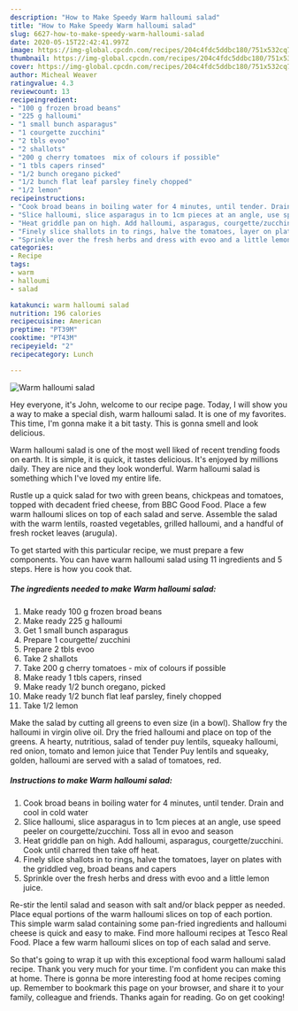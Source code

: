 ```yaml
---
description: "How to Make Speedy Warm halloumi salad"
title: "How to Make Speedy Warm halloumi salad"
slug: 6627-how-to-make-speedy-warm-halloumi-salad
date: 2020-05-15T22:42:41.997Z
image: https://img-global.cpcdn.com/recipes/204c4fdc5ddbc180/751x532cq70/warm-halloumi-salad-recipe-main-photo.jpg
thumbnail: https://img-global.cpcdn.com/recipes/204c4fdc5ddbc180/751x532cq70/warm-halloumi-salad-recipe-main-photo.jpg
cover: https://img-global.cpcdn.com/recipes/204c4fdc5ddbc180/751x532cq70/warm-halloumi-salad-recipe-main-photo.jpg
author: Micheal Weaver
ratingvalue: 4.3
reviewcount: 13
recipeingredient:
- "100 g frozen broad beans"
- "225 g halloumi"
- "1 small bunch asparagus"
- "1 courgette zucchini"
- "2 tbls evoo"
- "2 shallots"
- "200 g cherry tomatoes  mix of colours if possible"
- "1 tbls capers rinsed"
- "1/2 bunch oregano picked"
- "1/2 bunch flat leaf parsley finely chopped"
- "1/2 lemon"
recipeinstructions:
- "Cook broad beans in boiling water for 4 minutes, until tender. Drain and cool in cold water"
- "Slice halloumi, slice asparagus in to 1cm pieces at an angle, use speed peeler on courgette/zucchini. Toss all in evoo and season"
- "Heat griddle pan on high. Add halloumi, asparagus, courgette/zucchini. Cook until charred then take off heat."
- "Finely slice shallots in to rings, halve the tomatoes, layer on plates with the griddled veg, broad beans and capers"
- "Sprinkle over the fresh herbs and dress with evoo and a little lemon juice."
categories:
- Recipe
tags:
- warm
- halloumi
- salad

katakunci: warm halloumi salad 
nutrition: 196 calories
recipecuisine: American
preptime: "PT39M"
cooktime: "PT43M"
recipeyield: "2"
recipecategory: Lunch

---
```



![Warm halloumi salad](https://img-global.cpcdn.com/recipes/204c4fdc5ddbc180/751x532cq70/warm-halloumi-salad-recipe-main-photo.jpg)

Hey everyone, it's John, welcome to our recipe page. Today, I will show you a way to make a special dish, warm halloumi salad. It is one of my favorites. This time, I'm gonna make it a bit tasty. This is gonna smell and look delicious.

Warm halloumi salad is one of the most well liked of recent trending foods on earth. It is simple, it is quick, it tastes delicious. It's enjoyed by millions daily. They are nice and they look wonderful. Warm halloumi salad is something which I've loved my entire life.

Rustle up a quick salad for two with green beans, chickpeas and tomatoes, topped with decadent fried cheese, from BBC Good Food. Place a few warm halloumi slices on top of each salad and serve. Assemble the salad with the warm lentils, roasted vegetables, grilled halloumi, and a handful of fresh rocket leaves (arugula).


To get started with this particular recipe, we must prepare a few components. You can have warm halloumi salad using 11 ingredients and 5 steps. Here is how you cook that.

<!--inarticleads1-->

##### The ingredients needed to make Warm halloumi salad:

1. Make ready 100 g frozen broad beans
1. Make ready 225 g halloumi
1. Get 1 small bunch asparagus
1. Prepare 1 courgette/ zucchini
1. Prepare 2 tbls evoo
1. Take 2 shallots
1. Take 200 g cherry tomatoes - mix of colours if possible
1. Make ready 1 tbls capers, rinsed
1. Make ready 1/2 bunch oregano, picked
1. Make ready 1/2 bunch flat leaf parsley, finely chopped
1. Take 1/2 lemon


Make the salad by cutting all greens to even size (in a bowl). Shallow fry the halloumi in virgin olive oil. Dry the fried halloumi and place on top of the greens. A hearty, nutritious, salad of tender puy lentils, squeaky halloumi, red onion, tomato and lemon juice that Tender Puy lentils and squeaky, golden, halloumi are served with a salad of tomatoes, red. 

<!--inarticleads2-->

##### Instructions to make Warm halloumi salad:

1. Cook broad beans in boiling water for 4 minutes, until tender. Drain and cool in cold water
1. Slice halloumi, slice asparagus in to 1cm pieces at an angle, use speed peeler on courgette/zucchini. Toss all in evoo and season
1. Heat griddle pan on high. Add halloumi, asparagus, courgette/zucchini. Cook until charred then take off heat.
1. Finely slice shallots in to rings, halve the tomatoes, layer on plates with the griddled veg, broad beans and capers
1. Sprinkle over the fresh herbs and dress with evoo and a little lemon juice.


Re-stir the lentil salad and season with salt and/or black pepper as needed. Place equal portions of the warm halloumi slices on top of each portion. This simple warm salad containing some pan-fried ingredients and halloumi cheese is quick and easy to make. Find more halloumi recipes at Tesco Real Food. Place a few warm halloumi slices on top of each salad and serve. 

So that's going to wrap it up with this exceptional food warm halloumi salad recipe. Thank you very much for your time. I'm confident you can make this at home. There is gonna be more interesting food at home recipes coming up. Remember to bookmark this page on your browser, and share it to your family, colleague and friends. Thanks again for reading. Go on get cooking!
